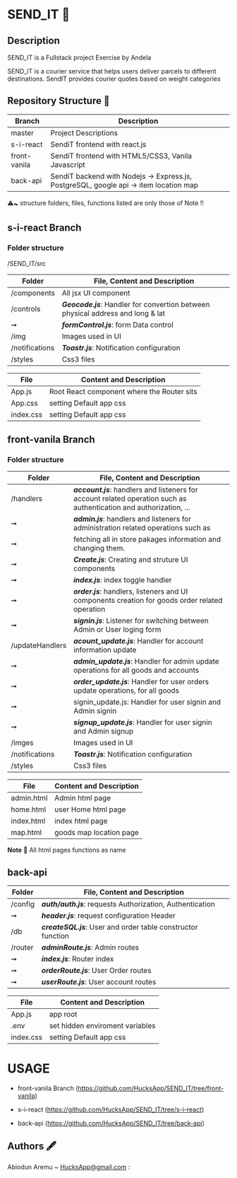# SEND_IT 🚛

## Description
SEND_IT is a Fullstack project Exercise by Andela

SEND_IT is a courier service that helps users deliver parcels to different destinations. SendIT provides courier quotes based on weight categories


## Repository Structure 🔗

Branch                  |     Description
------------------------|---------------------
master                  | Project Descriptions
s-i-react               | SendiT frontend with react.js
front-vanila            | SendiT frontend with HTML5/CSS3, Vanila Javascript    
back-api                | SendiT backend with Nodejs -> Express.js, PostgreSQL, google api -> item location map



⚠️🚼 structure folders, files, functions listed are only those of Note ‼️

## s-i-react Branch   


### Folder structure

/SEND_IT/src

Folder           |    File, Content and Description
-----------------|------------------------------
/components      | All jsx UI component
/controls        | ***Geocode.js***: Handler for convertion between physical address and long & lat 
➞                | ***formControl.js***: form Data control
/img             | Images used in UI
/notifications   | ***Toastr.js***: Notification configuration
/styles          | Css3 files


File             |     Content and Description
-----------------|-----------------------------
App.js           | Root React component where the Router sits
App.css          | setting Default app css
index.css        | setting Default app css




## front-vanila Branch

### Folder structure

Folder           |    File, Content and Description
-----------------|------------------------------
/handlers        | ***account.js***: handlers and listeners for account related operation such as authentication and authorization, ...
➞                | ***admin.js***: handlers and listeners for administration related operations such as 
➞                | fetching all in store pakages information and changing them.
➞                | ***Create.js***: Creating and struture UI components
➞                | ***index.js***: index toggle  handler
➞                | ***order.js***: handlers, listeners and UI components creation for goods order related operation
➞                | ***signin.js***: Listener for switching between Admin or User loging form
/updateHandlers  | ***acount_update.js***: Handler for account information update 
➞                | ***admin_update.js***: Handler for admin  update operations for all goods and accounts
➞                | ***order_update.js***: Handler for user orders update operations, for all goods 
➞                | signin_update.js: Handler for user signin and Admin signin 
➞                | ***signup_update.js***: Handler for user signin and Admin signup 
/imges           | Images used in UI
/notifications   | ***Toastr.js***: Notification configuration
/styles          | Css3 files



File             |     Content and Description
-----------------|-----------------------------
admin.html       | Admin html page
home.html        | user Home html page
index.html       | index html page
map.html         | goods map location page

**Note** 📌 All html pages functions as name 


## back-api


Folder           |    File, Content and Description
-----------------|------------------------------
/config          | ***auth/auth.js***: requests Authorization, Authentication
➞                | ***header.js***: request configuration Header
/db              | ***createSQL.js***: User and order table constructor function
/router          | ***adminRoute.js***: Admin routes
➞                | ***index.js***: Router index 
➞                | ***orderRoute.js***: User Order routes
➞                | ***userRoute.js***: User account routes 

File             |     Content and Description
-----------------|-----------------------------
App.js           | app root
.env             | set hidden enviroment variables
index.css        | setting Default app css

# USAGE

 * front-vanila Branch (https://github.com/HucksApp/SEND_IT/tree/front-vanila)

 * s-i-react (https://github.com/HucksApp/SEND_IT/tree/s-i-react)

 * back-api (https://github.com/HucksApp/SEND_IT/tree/back-api)


## Authors 🖋

Abiodun Aremu ~ HucksApp@gmail.com :



